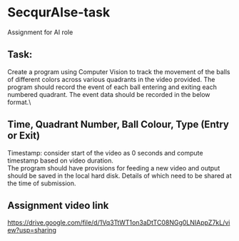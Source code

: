 # SecqurAIse-task
Assignment for AI role

## Task:

Create a program using Computer Vision to track the movement of the balls of different colors across various quadrants in the video provided. The program should record the event of each ball entering and exiting each numbered quadrant. The event data should be recorded in the below format.\
## Time, Quadrant Number, Ball Colour, Type (Entry or Exit)
Timestamp: consider start of the video as 0 seconds and compute timestamp based on video duration.\
The program should have provisions for feeding a new video and output should be saved in the local hard disk. Details of which need to be shared at the time of submission.
## Assignment video link
https://drive.google.com/file/d/1Vq3TtWT1on3aDtTC08NGg0LNIAppZ7kL/view?usp=sharing
